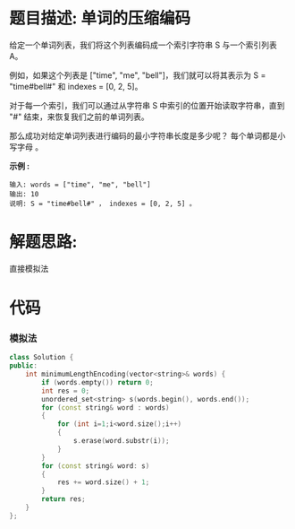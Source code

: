 # 题目描述:  单词的压缩编码

给定一个单词列表，我们将这个列表编码成一个索引字符串 S 与一个索引列表 A。

例如，如果这个列表是 ["time", "me", "bell"]，我们就可以将其表示为 S = "time#bell#" 和 indexes = [0, 2, 5]。

对于每一个索引，我们可以通过从字符串 S 中索引的位置开始读取字符串，直到 "#" 结束，来恢复我们之前的单词列表。

那么成功对给定单词列表进行编码的最小字符串长度是多少呢？
每个单词都是小写字母 。


**示例 :**
```
输入: words = ["time", "me", "bell"]
输出: 10
说明: S = "time#bell#" ， indexes = [0, 2, 5] 。
```
# 解题思路:
  直接模拟法
  
# 代码

###  模拟法
```c++
class Solution {
public:
    int minimumLengthEncoding(vector<string>& words) {
        if (words.empty()) return 0;
        int res = 0;
        unordered_set<string> s(words.begin(), words.end());
        for (const string& word : words)
        {
            for (int i=1;i<word.size();i++)
            {
                s.erase(word.substr(i));
            }
        }
        for (const string& word: s)
        {
            res += word.size() + 1;
        }
        return res;
    }
};
```

